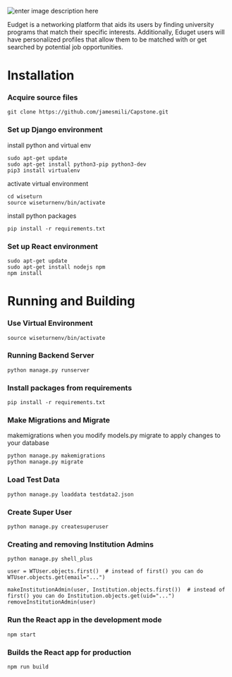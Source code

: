 ![enter image description here](https://i.imgur.com/JXxPX4k.png)

Eudget is a networking platform that aids its users by finding university programs that match their specific interests. Additionally, Eduget users will have personalized profiles that allow them to be matched with or get searched by potential job opportunities.

# Installation
### Acquire source files

    git clone https://github.com/jamesmili/Capstone.git

### Set up Django environment
install python and virtual env

    sudo apt-get update
    sudo apt-get install python3-pip python3-dev
    pip3 install virtualenv

activate virtual environment

    cd wiseturn
    source wiseturnenv/bin/activate

install python packages

    pip install -r requirements.txt

### Set up React environment

    sudo apt-get update
    sudo apt-get install nodejs npm
    npm install


# Running and Building

### Use Virtual Environment

	source wiseturnenv/bin/activate

### Running Backend Server

	python manage.py runserver

### Install packages from requirements

	pip install -r requirements.txt

### Make Migrations and Migrate
makemigrations when you modify models.py
migrate to apply changes to your database

	python manage.py makemigrations
	python manage.py migrate

### Load Test Data

	python manage.py loaddata testdata2.json

### Create Super User

	python manage.py createsuperuser
	
### Creating and removing Institution Admins
	
	python manage.py shell_plus
	
	user = WTUser.objects.first()  # instead of first() you can do WTUser.objects.get(email="...")
	
	makeInstitutionAdmin(user, Institution.objects.first())  # instead of first() you can do Institution.objects.get(uid="...")
	removeInstitutionAdmin(user)

### Run the React app in the development mode

	npm start

### Builds the React app for production
	npm run build

